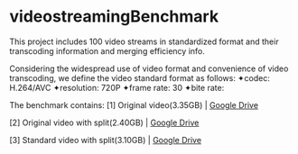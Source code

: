 # videostreamingBenchmark
This project includes 100 video streams in standardized format and their transcoding information and merging efficiency info.

Considering the widespread use of video format and convenience of video transcoding, we define the video standard format as follows: 
  ✦codec: H.264/AVC
  ✦resolution: 720P
  ✦frame rate: 30
  ✦bite rate: 
  
The benchmark contains:
  [1] Original video(3.35GB) | [Google Drive](https://drive.google.com/drive/u/1/my-drive)
  
  [2] Original video with split(2.40GB) | [Google Drive](https://drive.google.com/drive/u/1/my-drive)
  
  [3] Standard video with split(3.10GB) | [Google Drive](https://drive.google.com/drive/u/1/my-drive)
